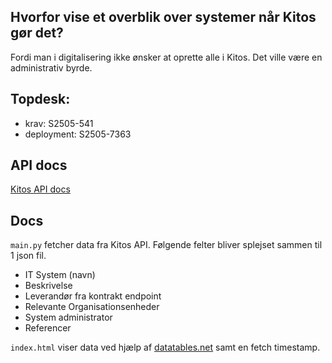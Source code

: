 ## Hvorfor vise et overblik over systemer når Kitos gør det?
Fordi man i digitalisering ikke ønsker at oprette alle i Kitos. Det ville være en administrativ byrde. 

## Topdesk:
- krav: S2505-541
- deployment: S2505-7363

## API docs

[Kitos API docs](https://os2web.atlassian.net/wiki/spaces/KITOS/pages/658145384/S+dan+kommer+du+igang)


## Docs 
`main.py` fetcher data fra Kitos API. Følgende felter bliver splejset sammen til 1 json fil.

- IT System (navn)
- Beskrivelse
- Leverandør fra kontrakt endpoint
- Relevante Organisationsenheder
- System administrator
- Referencer

`index.html` viser data ved hjælp af [datatables.net](https://datatables.net/) samt en fetch timestamp. 